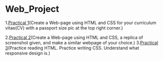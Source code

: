 # Web_Project
1.[Practical 1](https://github.com/TARUN-18/Web_Project/tree/main/Practical1)(Create a Web-page using HTML and CSS for your curriculum vitae(CV) with a passport size pic at the top right corner.)

2.[Practical 2](https://github.com/TARUN-18/Web_Project/tree/main/Practical2)(Create a Web-page using HTML and CSS, a replica of screenshot given, and make a similar webpage of your choice.)
3.[Practical 3](https://github.com/TARUN-18/Web_Project/tree/main/Practical3)(Practice reading HTML. Practice writing CSS. Understand what responsive design is.)

